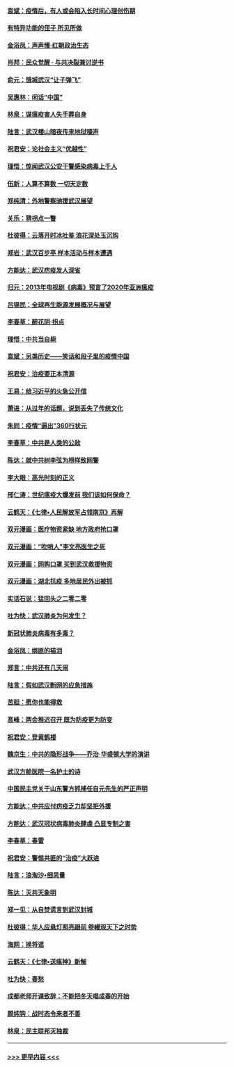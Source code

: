 #### [袁斌：疫情后，有人或会陷入长时间心理创伤期](../pages/nsc993/n11901514.md?t=02291002) 
#### [有特异功能的侄子 所见所做](../pages/nsc993/n11901154.md?t=02291002) 
#### [金浴凤：声声慢‧红朝政治生态](../pages/nsc993/n11899553.md?t=02291002) 
#### [肖邦：民众觉醒 · 与共决裂兼讨逆书](../pages/nsc993/n11898435.md?t=02291002) 
#### [俞元：饿城武汉“让子弹飞”](../pages/nsc993/n11898344.md?t=02291002) 
#### [吴惠林：闲话“中国”](../pages/nsc993/n11898182.md?t=02291002) 
#### [林泉：谋瘟疫害人失手葬自身](../pages/nsc993/n11897892.md?t=02291002) 
#### [陆言：武汉楼山暗夜传来地狱嚎声](../pages/nsc993/n11897033.md?t=02291002) 
#### [祝君安：论社会主义“优越性”](../pages/nsc993/n11897005.md?t=02291002) 
#### [理悟：惊闻武汉公安干警感染病毒上千人](../pages/nsc993/n11896947.md?t=02291002) 
#### [伍新：人算不算数 一切天定数](../pages/nsc993/n11893372.md?t=02291002) 
#### [郑纯清：外地警察驰援武汉展望](../pages/nsc993/n11893115.md?t=02291002) 
#### [关乐：猜拐点一瞥](../pages/nsc993/n11893020.md?t=02291002) 
#### [杜彼得：云落开时冰吐鉴 浪花深处玉沉钩](../pages/nsc993/n11892107.md?t=02291002) 
#### [郑岩：武汉百步亭 样本活动与样本遭遇](../pages/nsc993/n11892310.md?t=02291002) 
#### [方能达：武汉疠疫发人深省](../pages/nsc993/n11891376.md?t=02291002) 
#### [归元：2013年电视剧《病毒》预言了2020年亚洲瘟疫](../pages/nsc993/n11891126.md?t=02291002) 
#### [吕锡民：全球再生能源发展概况与展望](../pages/nsc993/n11890613.md?t=02291002) 
#### [李春草：醉花阴·拐点](../pages/nsc993/n11890567.md?t=02291002) 
#### [理悟：中共当自毙](../pages/nsc993/n11890559.md?t=02291002) 
#### [袁斌：另类历史——笑话和段子里的疫情中国](../pages/nsc993/n11889243.md?t=02291002) 
#### [祝君安：治疫要正本清源](../pages/nsc993/n11889085.md?t=02291002) 
#### [王易：给习近平的火急公开信](../pages/nsc993/n11888225.md?t=02291002) 
#### [萧进：从过年的话题，说到丢失了传统文化](../pages/nsc993/n11887732.md?t=02291002) 
#### [朱同：疫情“逼出”360行状元](../pages/nsc993/n11887678.md?t=02291002) 
#### [李春草：中共是人类的公敌](../pages/nsc993/n11887656.md?t=02291002) 
#### [陈达：就中共树李弦为榜样致网警](../pages/nsc993/n11887625.md?t=02291002) 
#### [李大眼：高光时刻的正义](../pages/nsc993/n11887585.md?t=02291002) 
#### [邢仁涛：世纪瘟疫大爆发前 我们该如何保命？](../pages/nsc993/n11887535.md?t=02291002) 
#### [云鹤天：《七律▪人民解放军占领南京》再解](../pages/nsc993/n11887524.md?t=02291002) 
#### [双元漫画：医疗物资紧缺 地方政府抢口罩](../pages/nsc993/n11884744.md?t=02291002) 
#### [双元漫画：“吹哨人”李文亮医生之死](../pages/nsc993/n11884705.md?t=02291002) 
#### [双元漫画：网购口罩 买到武汉救援物资](../pages/nsc993/n11884670.md?t=02291002) 
#### [双元漫画：湖北抗疫 多地居民外出被抓](../pages/nsc993/n11884643.md?t=02291002) 
#### [实话石说：猛回头之二零二零](../pages/nsc993/n11883968.md?t=02291002) 
#### [吐为快：武汉肺炎为何发生？](../pages/nsc993/n11882180.md?t=02291002) 
#### [新冠状肺炎病毒有多毒？](../pages/nsc993/n11881790.md?t=02291002) 
#### [金浴凤：绑匪的猫泪](../pages/nsc993/n11880664.md?t=02291002) 
#### [郑言：中共还有几天闹](../pages/nsc993/n11880645.md?t=02291002) 
#### [陆言：假如武汉断网的应急措施](../pages/nsc993/n11880619.md?t=02291002) 
#### [苦胆：愿你也能得救](../pages/nsc993/n11880601.md?t=02291002) 
#### [高峰：两会推迟召开  既为防疫更为防变](../pages/nsc993/n11879977.md?t=02291002) 
#### [祝君安：登黄鹤楼](../pages/nsc993/n11880583.md?t=02291002) 
#### [魏京生：中共的隐形战争——乔治‧华盛顿大学的演讲](../pages/nsc993/n11879765.md?t=02291002) 
#### [武汉方舱医院一名护士的诗](../pages/nsc993/n11878480.md?t=02291002) 
#### [中国民主党关于山东警方抓捕任自元先生的严正声明](../pages/nsc993/n11877506.md?t=02291002) 
#### [方能达：中共应付疠疫乏力却坚拒外援](../pages/nsc993/n11877497.md?t=02291002) 
#### [方能达：武汉冠状病毒肺炎肆虐 凸显专制之害](../pages/nsc993/n11877475.md?t=02291002) 
#### [李春草：春雷](../pages/nsc993/n11876287.md?t=02291002) 
#### [祝君安：警惕共匪的“治疫”大跃进](../pages/nsc993/n11876084.md?t=02291002) 
#### [陆言：浪淘沙•细思量](../pages/nsc993/n11876071.md?t=02291002) 
#### [陈达：灭共天象明](../pages/nsc993/n11876063.md?t=02291002) 
#### [郑一见：从自焚谎言到武汉封城](../pages/nsc993/n11875621.md?t=02291002) 
#### [杜彼得：华人应悬灯照亮跟前 卷幔观天下之时势](../pages/nsc993/n11874822.md?t=02291002) 
#### [海网：换将谣](../pages/nsc993/n11873712.md?t=02291002) 
#### [云鹤天：《七律▪送瘟神》新解](../pages/nsc993/n11873598.md?t=02291002) 
#### [吐为快：春愁](../pages/nsc993/n11872801.md?t=02291002) 
#### [成都老师开课致辞：不能把冬天唱成春的开始](../pages/nsc993/n11872653.md?t=02291002) 
#### [颜纯钩：战时态令来者不善](../pages/nsc993/n11872011.md?t=02291002) 
#### [林泉：民主联邦灭独裁](../pages/nsc993/n11870998.md?t=02291002) 

----
#### [ >>> 更早内容 <<< ](../indexes/nsc993-earlier.md)
